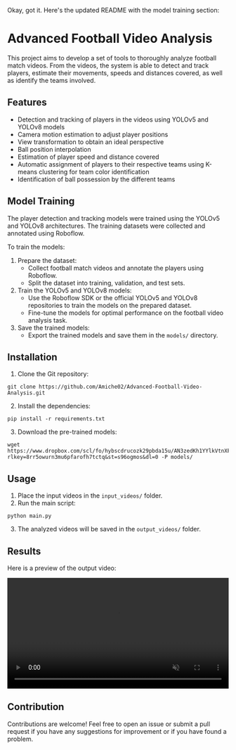 Okay, got it. Here's the updated README with the model training section:

# Advanced Football Video Analysis

This project aims to develop a set of tools to thoroughly analyze football match videos. From the videos, the system is able to detect and track players, estimate their movements, speeds and distances covered, as well as identify the teams involved.

## Features

- Detection and tracking of players in the videos using YOLOv5 and YOLOv8 models
- Camera motion estimation to adjust player positions
- View transformation to obtain an ideal perspective
- Ball position interpolation
- Estimation of player speed and distance covered
- Automatic assignment of players to their respective teams using K-means clustering for team color identification
- Identification of ball possession by the different teams

## Model Training

The player detection and tracking models were trained using the YOLOv5 and YOLOv8 architectures. The training datasets were collected and annotated using Roboflow.

To train the models:

1. Prepare the dataset:
   - Collect football match videos and annotate the players using Roboflow.
   - Split the dataset into training, validation, and test sets.
2. Train the YOLOv5 and YOLOv8 models:
   - Use the Roboflow SDK or the official YOLOv5 and YOLOv8 repositories to train the models on the prepared dataset.
   - Fine-tune the models for optimal performance on the football video analysis task.
3. Save the trained models:
   - Export the trained models and save them in the `models/` directory.

## Installation

1. Clone the Git repository:
```
git clone https://github.com/Amiche02/Advanced-Football-Video-Analysis.git
```
2. Install the dependencies:
```
pip install -r requirements.txt
```
3. Download the pre-trained models:
```
wget https://www.dropbox.com/scl/fo/hybscdrucozk29pbda15u/AN3zedKh1YYlkVtnXFH13Vk?rlkey=8rr5owurn3mu6pfarofh7tctq&st=s96ogmos&dl=0 -P models/
```

## Usage

1. Place the input videos in the `input_videos/` folder.
2. Run the main script:
```
python main.py
```
3. The analyzed videos will be saved in the `output_videos/` folder.

## Results

Here is a preview of the output video:

<video width="100%" height="auto" autoplay loop muted>
  <source src="https://youtu.be/-mkXQx6O3fk" type="video/mp4">
</video>


## Contribution

Contributions are welcome! Feel free to open an issue or submit a pull request if you have any suggestions for improvement or if you have found a problem.